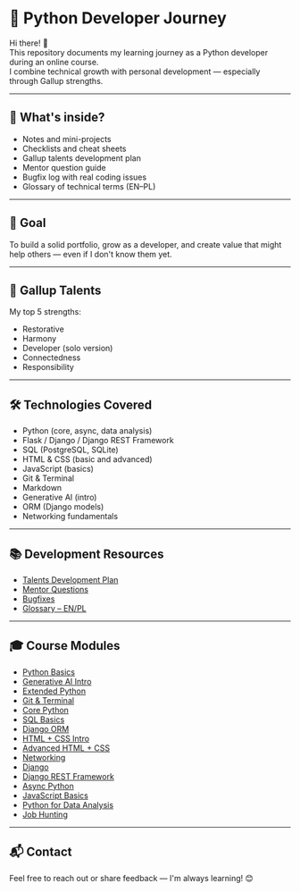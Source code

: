 # 🐍 Python Developer Journey

Hi there! 👋  
This repository documents my learning journey as a Python developer during an online course.  
I combine technical growth with personal development — especially through Gallup strengths.

---

## 📌 What's inside?

- Notes and mini-projects
- Checklists and cheat sheets
- Gallup talents development plan
- Mentor question guide
- Bugfix log with real coding issues
- Glossary of technical terms (EN–PL)

---

## 🎯 Goal

To build a solid portfolio, grow as a developer, and create value that might help others — even if I don't know them yet.

---

## 🧠 Gallup Talents

My top 5 strengths:
- Restorative
- Harmony
- Developer (solo version)
- Connectedness
- Responsibility

---

## 🛠️ Technologies Covered

- Python (core, async, data analysis)
- Flask / Django / Django REST Framework
- SQL (PostgreSQL, SQLite)
- HTML & CSS (basic and advanced)
- JavaScript (basics)
- Git & Terminal
- Markdown
- Generative AI (intro)
- ORM (Django models)
- Networking fundamentals

---

## 📚 Development Resources

- [Talents Development Plan](talents_plan.md)
- [Mentor Questions](mentor_questions.md)
- [Bugfixes](bugfixes.md)
- [Glossary – EN/PL](glossary.md)

---

## 🎓 Course Modules

- [Python Basics](01_python_basics/)
- [Generative AI Intro](02_gen_ai_intro/)
- [Extended Python](03_python_extended/)
- [Git & Terminal](04_git_terminal/)
- [Core Python](05_python_core/)
- [SQL Basics](06_sql_basics/)
- [Django ORM](07_django_orm/)
- [HTML + CSS Intro](08_html_css_intro/)
- [Advanced HTML + CSS](09_html_css_advanced/)
- [Networking](10_networking/)
- [Django](11_django/)
- [Django REST Framework](12_django_rest/)
- [Async Python](13_async_python/)
- [JavaScript Basics](14_js_basics/)
- [Python for Data Analysis](15_python_data_analysis/)
- [Job Hunting](16_job_hunting/)

---

## 📬 Contact

Feel free to reach out or share feedback — I'm always learning! 😊

